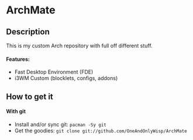 # ArchMate
## Description
This is my custom Arch repository with full off different stuff.

#### Features:
- Fast Desktop Environment (FDE)
- i3WM Custom (blocklets, configs, addons)

## How to get it
#### With git
- Install and/or sync git: `pacman -Sy git`
- Get the goodies: `git clone git://github.com/OneAndOnlyWisp/ArchMate`

